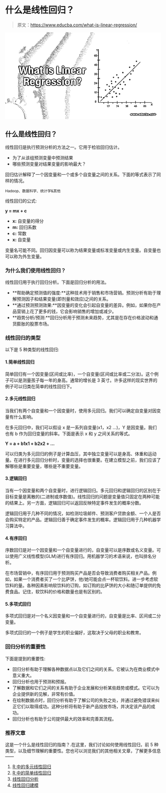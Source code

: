 # 什么是线性回归？

> 原文：<https://www.educba.com/what-is-linear-regression/>

![What is Linear Regression?](img/f8991073d6524c0975c3743f926b728d.png)



## 什么是线性回归？

线性回归是执行预测分析的方法之一。它用于检验回归估计。

*   为了从该组预测变量中预测结果
*   哪些预测变量对结果变量的影响最大？

回归估计解释了一个因变量和一个或多个自变量之间的关系。下面的等式表示了同样的情况。

<small>Hadoop、数据科学、统计学&其他</small>

线性回归的公式:

**y = mx + c**

*   **x:** 自变量的得分
*   **m:** 回归系数
*   **c:** 常数
*   **x:** 自变量

变量名可能不同。回归因变量可以称为结果变量或标准变量或内生变量。自变量也可以称为外生变量。

### 为什么我们使用线性回归？

线性回归用于执行回归分析。下面是回归分析的用法。

*   **帮助确定预测值的强度:**这种技术用于销售和市场营销。预测分析有助于理解预测因子和结果变量(即剂量和效应)之间的关系。
*   **通过预测预测效果:**因变量的变化会引起自变量的差异。例如，如果你在产品营销上花了更多的钱，它会影响销售的增加或减少。
*   **趋势分析/预测:**回归分析用于预测未来趋势，尤其是在存在价格波动和通货膨胀的股票市场。

### 线性回归的类型

以下是 5 种类型的线性回归:

#### 1.简单线性回归

简单回归有一个因变量(区间或比率)，一个自变量(区间或比率或二分法)。这个例子可以是测量孩子每一年的身高。通常的增长是 3 英寸。许多这样的现实世界的例子可以归类在简单的线性回归下。

#### 2.多元线性回归

当我们有两个自变量和一个因变量时，使用多元回归。我们可以确定自变量对因变量有什么影响。

在多元回归中，我们可以假设 x 是一系列自变量(x1，x2 …)，Y 是因变量。我们也有 b 作为回归变量的斜率。下面是表示 x 和 y 之间关系的等式。

**Y = a + b1x1 + b2x2 + …**

可以归类为多元回归的例子是计算血压，其中独立变量可以是身高、体重和运动量。在进行多元回归分析时，变量的选择也很重要。在建立模型之前，我们应该了解哪些是重要变量，哪些是不重要变量。

#### 3.逻辑回归

当有一个因变量和两个自变量时，进行逻辑回归。多元回归和逻辑回归的区别在于目标变量是离散的(二进制或序数值)。线性回归的问题是变量值只固定在两种可能的结果上。另一方面，逻辑回归可以返回反映特定事件发生的概率分数。

逻辑回归用于几种不同的情况，如检测垃圾邮件、预测客户贷款金额、一个人是否会购买特定的产品。逻辑回归善于确定事件发生的概率。逻辑回归用于几种机器学习算法中。

#### 4.有序回归

序数回归是对一个因变量和一个自变量进行的，自变量可以是序数或名义变量。可以使用广义线性模型(GLM)进行有序回归。用机器学习的术语来说，也叫排名分析。

在市场营销中，有序回归用于预测购买产品是否会导致消费者购买相关产品。例如，如果一个消费者买了一个比萨饼，他/她可能会点一杯软饮料。进一步考虑软饮料的量。各种因素影响软饮料的订购，如订购的比萨饼的大小和随订单提供的免费食品。记住，软饮料的价格和数量也是有区别的。

#### 5.多项式回归

多项式回归是对一个名义因变量和一个自变量进行的，自变量是比率、区间或二分变量。

多项式回归的一个例子是学生的职业偏好，这取决于父母的职业和教育。

### 回归分析的重要性

下面是提到的重要性:

*   回归分析有助于理解各种数据点以及它们之间的关系。它被认为在商业模式中意义重大。
*   回归分析也用于预测和预报。
*   了解数据和它们之间的关系有助于企业发展和分析某些趋势或模式。它可以为企业提供新的见解，非常有价值。
*   在绘制数据点时，回归分析有助于了解公司的失败之处，并通过避免错误来纠正它们以取得成功。这种分析将有助于新产品投放市场，并决定该产品的成功。
*   回归分析也有助于公司提供最大的效率和完善其流程。

### 推荐文章

这是一个什么是线性回归的指南？.在这里，我们讨论如何使用线性回归，前 5 种类型，以及细节理解的重要性。您也可以浏览我们的其他相关文章，了解更多信息——

1.  [R 中的多元线性回归](https://www.educba.com/multiple-linear-regression-in-r/)
2.  [R 中的简单线性回归](https://www.educba.com/simple-linear-regression-in-r/)
3.  [线性回归分析](https://www.educba.com/linear-regression-analysis/)
4.  [线性回归建模](https://www.educba.com/linear-regression-modeling/)





